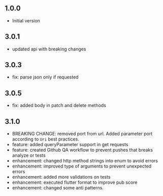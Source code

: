 ## 1.0.0

- Initial version

## 3.0.1

- updated api with breaking changes

## 3.0.3

- fix: parse json only if requested

## 3.0.5

- fix: added body in patch and delete methods 

## 3.1.0

- BREAKING CHANGE: removed port from url. Added parameter port according to `Uri` best practices.
- feature: added queryParameter support in get requests
- feature: created Github QA workflow to prevent pushes that breaks analyze or tests
- enhancement: changed http method strings into enum to avoid errors
- enhancement: improved type of arguments to prevent unexpected errors
- enhancement: added more validations on tests
- enhancement: executed flutter format to improve pub score
- enhancement: changed some anti patterns.
